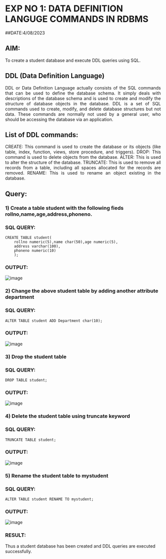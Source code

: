 # EXP NO 1: DATA DEFINITION LANGUGE COMMANDS IN RDBMS
##DATE:4/08/2023
## AIM:
To create a student database and execute DDL queries using SQL.


## DDL (Data Definition Language)
<div align="justify">
DDL or Data Definition Language actually consists of the SQL commands that can be used to define the database schema. It simply deals with descriptions of the database schema and is used to create and modify the structure of database objects in the database. DDL is a set of SQL commands used to create, modify, and delete database structures but not data. These commands are normally not used by a general user, who should be accessing the database via an application.
</div>
 
## List of DDL commands: 
<div align="justify">
CREATE: This command is used to create the database or its objects (like table, index, function, views, store procedure, and triggers).
DROP: This command is used to delete objects from the database.
ALTER: This is used to alter the structure of the database.
TRUNCATE: This is used to remove all records from a table, including all spaces allocated for the records are removed.
RENAME: This is used to rename an object existing in the database.
</div>

## Query:
### 1) Create a table student with the following fieds rollno,name,age,address,phoneno.

### SQL QUERY: 
```
CREATE TABLE student(
    rollno numeric(5),name char(50),age numeric(5),
    address varchar(100),
    phoneno numeric(10)
    );
```

### OUTPUT:
![image](https://github.com/harinidq/G2_DBMS/assets/113497680/84dc2b97-4b33-42ed-9ed1-9676b7ccc5a9)

### 2) Change the above student table by adding another attribute department

### SQL QUERY: 
```
ALTER TABLE student ADD Department char(10);
```
### OUTPUT:
![image](https://github.com/harinidq/G2_DBMS/assets/113497680/134e68a7-37d4-4cec-9595-1dbd3252cead)

### 3) Drop the student table
 
### SQL QUERY: 
```
DROP TABLE student;
```
### OUTPUT:
![image](https://github.com/harinidq/G2_DBMS/assets/113497680/7dad242e-374d-481a-a3e4-494694c70901)

### 4) Delete the student table using truncate keyword

### SQL QUERY:
```
TRUNCATE TABLE student;
```
### OUTPUT:
![image](https://github.com/harinidq/G2_DBMS/assets/113497680/e4544b51-e759-46ca-98fb-790a220a244a)

### 5) Rename the student table to mystudent

### SQL QUERY: 
```
ALTER TABLE student RENAME TO mystudent;
```
### OUTPUT:
![image](https://github.com/harinidq/G2_DBMS/assets/113497680/e8788baf-ddf4-43c3-9d8a-e1c3d2d79a6a)
### RESULT:
Thus a student database has been created and DDL queries are executed successfully.
